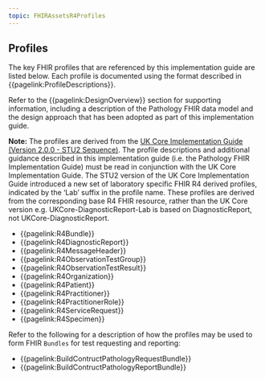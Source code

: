 ```yaml
---
topic: FHIRAssetsR4Profiles
---
```

## Profiles
The key FHIR profiles that are referenced by this implementation guide are listed below. Each profile is documented using the format described in {{pagelink:ProfileDescriptions}}.

Refer to the {{pagelink:DesignOverview}} section for supporting information, including a description of the Pathology FHIR data model and the design approach that has been adopted as part of this implementation guide.

**Note:** The profiles are derived from the [UK Core Implementation Guide (Version 2.0.0 - STU2 Sequence)](https://simplifier.net/guide/uk-core-implementation-guide-stu2?current). The profile descriptions and additional guidance described in this implementation guide (i.e. the Pathology FHIR Implementation Guide) must be read in conjunction with the UK Core Implementation Guide. The STU2 version of the UK Core Implementation Guide introduced a new set of laboratory specific FHIR R4 derived profiles, indicated by the ‘Lab’ suffix in the profile name. These profiles are derived from the corresponding base R4 FHIR resource, rather than the UK Core version e.g. UKCore-DiagnosticReport-Lab is based on DiagnosticReport, not UKCore-DiagnosticReport.

* {{pagelink:R4Bundle}}
* {{pagelink:R4DiagnosticReport}}
* {{pagelink:R4MessageHeader}}
* {{pagelink:R4ObservationTestGroup}}
* {{pagelink:R4ObservationTestResult}}
* {{pagelink:R4Organization}}
* {{pagelink:R4Patient}}
* {{pagelink:R4Practitioner}}
* {{pagelink:R4PractitionerRole}}
* {{pagelink:R4ServiceRequest}}
* {{pagelink:R4Specimen}}

Refer to the following for a description of how the profiles may be used to form FHIR `Bundles` for test requesting and reporting:

* {{pagelink:BuildContructPathologyRequestBundle}}
* {{pagelink:BuildContructPathologyReportBundle}}
